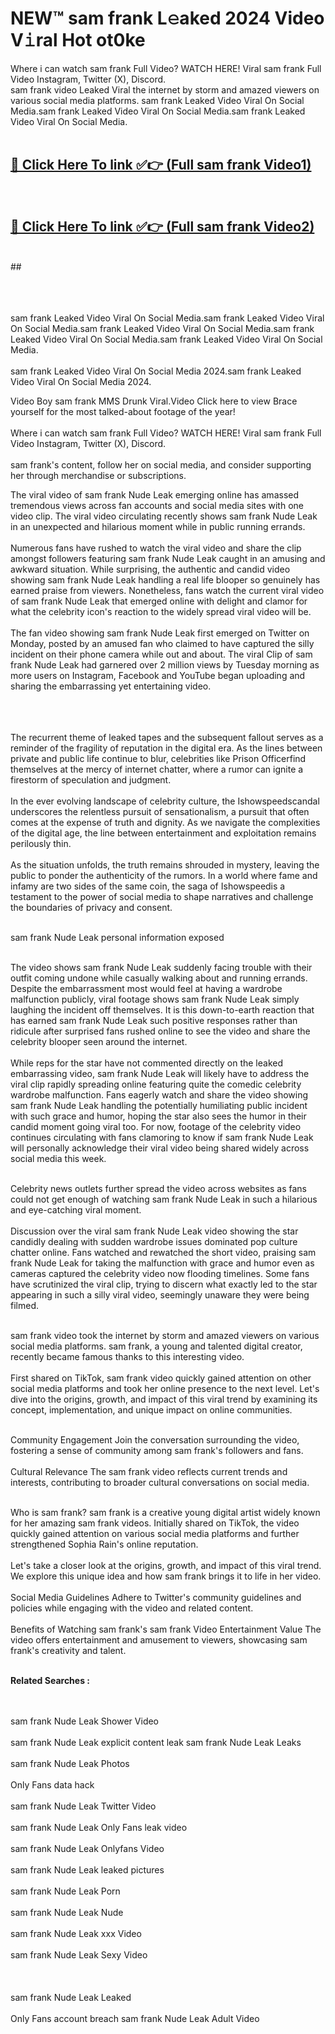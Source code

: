 
# NEW™ sam frank L𝚎aked 2024 Video V𝚒ral Hot ot0ke

Where i can watch sam frank Full Video? WATCH HERE! Viral sam frank Full Video Instagram, Twitter (X), Discord. <br>
sam frank video Leaked Viral the internet by storm and amazed viewers on various social media platforms. sam frank Leaked Video Viral On Social Media.sam frank Leaked Video Viral On Social Media.sam frank Leaked Video Viral On Social Media.<br>
 <br>

##  <a href="hhttps://clipsfans.site?title=sam_frank&ref=git">🔴 Click Here To link ✅👉 (Full sam frank Video1)</a><br>
  <br>

##  <a href="https://clipsfans.site?title=sam_frank&ref=git">🔴 Click Here To link ✅👉 (Full sam frank Video2)</a><br>
  <br>
  ##


  <br>

  <br>

<br><br>
sam frank Leaked Video Viral On Social Media.sam frank Leaked Video Viral On Social Media.sam frank Leaked Video Viral On Social Media.sam frank Leaked Video Viral On Social Media.sam frank Leaked Video Viral On Social Media.
<br><br>
sam frank Leaked Video Viral On Social Media 2024.sam frank Leaked Video Viral On Social Media 2024.


Video Boy sam frank MMS Drunk Viral.Video Click here to view Brace yourself for the most talked-about footage of the year!
<br><br>
Where i can watch sam frank Full Video? WATCH HERE! Viral sam frank Full Video Instagram, Twitter (X), Discord.
<br><br>
sam frank's content, follow her on social media, and consider supporting her through merchandise or subscriptions.


The viral video of sam frank Nude Leak emerging online has amassed tremendous views across fan accounts and social media sites with one video clip. The viral video circulating recently shows sam frank Nude Leak in an unexpected and hilarious moment while in public running errands.
<br><br>
Numerous fans have rushed to watch the viral video and share the clip amongst followers featuring sam frank Nude Leak caught in an amusing and awkward situation. While surprising, the authentic and candid video showing sam frank Nude Leak handling a real life blooper so genuinely has earned praise from viewers. Nonetheless, fans watch the current viral video of sam frank Nude Leak that emerged online with delight and clamor for what the celebrity icon's reaction to the widely spread viral video will be.
<br><br>
The fan video showing sam frank Nude Leak first emerged on Twitter on Monday, posted by an amused fan who claimed to have captured the silly incident on their phone camera while out and about. The viral Clip of sam frank Nude Leak had garnered over 2 million views by Tuesday morning as more users on Instagram, Facebook and YouTube began uploading and sharing the embarrassing yet entertaining video.
<br><br>


<br><br>
The recurrent theme of leaked tapes and the subsequent fallout serves as a reminder of the fragility of reputation in the digital era. As the lines between private and public life continue to blur, celebrities like Prison Officerfind themselves at the mercy of internet chatter, where a rumor can ignite a firestorm of speculation and judgment.
<br><br>
In the ever evolving landscape of celebrity culture, the Ishowspeedscandal underscores the relentless pursuit of sensationalism, a pursuit that often comes at the expense of truth and dignity. As we navigate the complexities of the digital age, the line between entertainment and exploitation remains perilously thin.
<br><br>
As the situation unfolds, the truth remains shrouded in mystery, leaving the public to ponder the authenticity of the rumors. In a world where fame and infamy are two sides of the same coin, the saga of Ishowspeedis a testament to the power of social media to shape narratives and challenge the boundaries of privacy and consent.
<br><br>





sam frank Nude Leak personal information exposed
<br><br>



The video shows sam frank Nude Leak suddenly facing trouble with their outfit coming undone while casually walking about and running errands. Despite the embarrassment most would feel at having a wardrobe malfunction publicly, viral footage shows sam frank Nude Leak simply laughing the incident off themselves. It is this down-to-earth reaction that has earned sam frank Nude Leak such positive responses rather than ridicule after surprised fans rushed online to see the video and share the celebrity blooper seen around the internet.
<br><br>
While reps for the star have not commented directly on the leaked embarrassing video, sam frank Nude Leak will likely have to address the viral clip rapidly spreading online featuring quite the comedic celebrity wardrobe malfunction. Fans eagerly watch and share the video showing sam frank Nude Leak handling the potentially humiliating public incident with such grace and humor, hoping the star also sees the humor in their candid moment going viral too. For now, footage of the celebrity video continues circulating with fans clamoring to know if sam frank Nude Leak will personally acknowledge their viral video being shared widely across social media this week.
<br><br>

Celebrity news outlets further spread the video across websites as fans could not get enough of watching sam frank Nude Leak in such a hilarious and eye-catching viral moment.
<br><br>
Discussion over the viral sam frank Nude Leak video showing the star candidly dealing with sudden wardrobe issues dominated pop culture chatter online. Fans watched and rewatched the short video, praising sam frank Nude Leak for taking the malfunction with grace and humor even as cameras captured the celebrity video now flooding timelines. Some fans have scrutinized the viral clip, trying to discern what exactly led to the star appearing in such a silly viral video, seemingly unaware they were being filmed.
<br><br>


sam frank video took the internet by storm and amazed viewers on various social media platforms. sam frank, a young and talented digital creator, recently became famous thanks to this interesting video.
<br><br>
First shared on TikTok, sam frank video quickly gained attention on other social media platforms and took her online presence to the next level. Let's dive into the origins, growth, and impact of this viral trend by examining its concept, implementation, and unique impact on online communities.
<br><br>

Community Engagement Join the conversation surrounding the video, fostering a sense of community among sam frank's followers and fans.
<br><br>
Cultural Relevance The sam frank video reflects current trends and interests, contributing to broader cultural conversations on social media.
<br><br>




Who is sam frank? sam frank is a creative young digital artist widely known for her amazing sam frank videos. Initially shared on TikTok, the video quickly gained attention on various social media platforms and further strengthened Sophia Rain's online reputation.
<br><br>
Let's take a closer look at the origins, growth, and impact of this viral trend. We explore this unique idea and how sam frank brings it to life in her video.
<br><br>
Social Media Guidelines Adhere to Twitter's community guidelines and policies while engaging with the video and related content.
<br><br>
Benefits of Watching sam frank's sam frank Video Entertainment Value The video offers entertainment and amusement to viewers, showcasing sam frank's creativity and talent.
<br><br>




<strong>Related Searches :</strong>

<br><br>
sam frank Nude Leak Shower Video
<br><br>
sam frank Nude Leak explicit content leak
sam frank Nude Leak Leaks
<br><br>
sam frank Nude Leak Photos
<br><br>
Only Fans data hack
<br><br>
sam frank Nude Leak Twitter Video
<br><br>
sam frank Nude Leak Only Fans leak video
<br><br>
sam frank Nude Leak Onlyfans Video
<br><br>
sam frank Nude Leak leaked pictures
<br><br>
sam frank Nude Leak Porn
<br><br>
sam frank Nude Leak Nude
<br><br>
sam frank Nude Leak xxx Video
<br><br>
sam frank Nude Leak Sexy Video
<br><br>
<br><br>
sam frank Nude Leak Leaked
<br><br>
Only Fans account breach
sam frank Nude Leak Adult Video
<br><br>